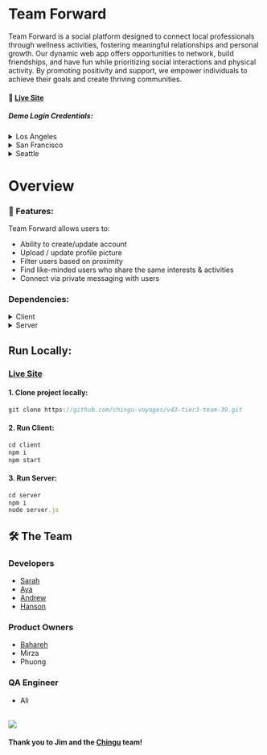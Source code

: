 # Team Forward

Team Forward is a social platform designed to connect local professionals through wellness activities, fostering meaningful relationships and personal growth. Our dynamic web app offers opportunities to network, build friendships, and have fun while prioritizing social interactions and physical activity. By promoting positivity and support, we empower individuals to achieve their goals and create thriving communities.

#### 🔗 [Live Site](https://zippy-kangaroo-408751.netlify.app/)

##### Demo Login Credentials:
<details>
  <summary>Los Angeles</summary>
  <ul>
    <li>Email: demo@la.com</li>
    <li>Password: 123</li>
  </ul>
</details>
<details>
  <summary>San Francisco</summary>
  <ul>
    <li>** not set up yet **</li>
    <li>Email: demo@sf.com</li>
    <li>Password: 123</li>
  </ul>
</details>
<details>
  <summary>Seattle</summary>
  <ul>
    <li>Email: demo@sea.com</li>
    <li>Password: 123</li>
  </ul>
</details>

# Overview

### :dart: Features:

Team Forward allows users to:
- Ability to create/update account
- Upload / update profile picture
- Filter users based on proximity 
- Find like-minded users who share the same interests & activities
- Connect via private messaging with users


### Dependencies:

<details>
  <summary>Client</summary>
  <ul>
    <li>Javascript</li>
    <li>React.js</li>
    <li>Tailwind.css</li>
    <li>Tailwind-elements</li>
    <li>React-router-dom</li>
    <li>Axios</li>
  </ul>
</details>

<details>
  <summary>Server</summary>
  <ul>
    <li>MongoDB</li>
    <li>Express.js</li>
    <li>Node.js</li>
    <li>Mongoose</li>
    <li>Passport.js</li>
    <li>Dotenv</li>
    <li>Cloudinary</li>
    <li>JWT</li>
    <li>Socket.io</li>
  </ul>
</details>



## Run Locally:

 ### [Live Site](https://zippy-kangaroo-408751.netlify.app/)
 
#### 1. Clone project locally:
```javascript
git clone https://github.com/chingu-voyages/v43-tier3-team-39.git
```
#### 2. Run Client:
```javascript
cd client
npm i 
npm start
```
#### 3. Run Server:
```javascript
cd server
npm i 
node server.js
```

<!-- Contributing -->
## 🛠 The Team

### Developers
- [Sarah](https://github.com/smurph7894)
- [Aya](https://github.com/adbshiau) 
- [Andrew](https://github.com/Andrewgl22)
- [Hanson](https://github.com/hansontram)

### Product Owners
- [Bahareh](https://github.com/onetoughcookie226)
- Mirza
- Phuong

### QA Engineer
- Ali

<br/>

<a href="https://github.com/chingu-voyages/v43-tier3-team-39/graphs/contributors">
  <img src="https://contrib.rocks/image?repo=chingu-voyages/v43-tier3-team-39" />
</a>



#### Thank you to Jim and the [Chingu](https://www.chingu.io/) team!



